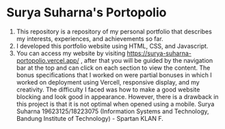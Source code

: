 # Surya Suharna's Portopolio
1. This repository is a repository of my personal portfolio that describes my interests, experiences, and achievements so far.
2. I developed this portfolio website using HTML, CSS, and Javascript.
3. You can access my website by visiting https://surya-suharna-portopolio.vercel.app/ , after that you will be guided by the navigation bar at the top and can click on each section to view the content.
The bonus specifications that I worked on were partial bonuses in which I worked on deployment using Vercell, responsive display, and my creativity.
The difficulty I faced was how to make a good website blocking and look good in appearance. However, there is a drawback in this project is that it is not optimal when opened using a mobile.
Surya Suharna 19623125/18223075 (Information Systems and Technology, Bandung Institute of Technology) - Spartan KLAN F.
